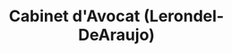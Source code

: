 ---
title: "Cabinet d'Avocat (Lerondel-DeAraujo)"
url: /chateau-thierry/cabinet-davocat-lerondel-dearaujo/
shop: magasin de variétés
---